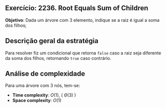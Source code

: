 ## Exercício: 2236. Root Equals Sum of Children
**Objetivo**: Dada um árvore com 3 elemento, indique se a raiz é igual a soma dos filhos;

## Descrição geral da estratégia
Para resolver fiz um condicional que retorna `false` caso a raiz seja diferente da soma dos filhos, retornando `true` caso contrário.

## Análise de complexidade
Para uma árvore com $3$ nós, tem-se:
- **Time complexity**: $O(1)$, ( $\Theta(3)$ )
- **Space complexity**: $O(1)$ 